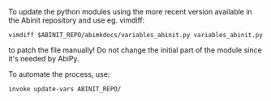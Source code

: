To update the python modules using the more recent version available in the Abinit repository 
and use eg. vimdiff:

    vimdiff $ABINIT_REPO/abimkdocs/variables_abinit.py variables_abinit.py

to patch the file manually!
Do not change the initial part of the module since it's needed by AbiPy.

To automate the process, use:

    invoke update-vars ABINIT_REPO/
